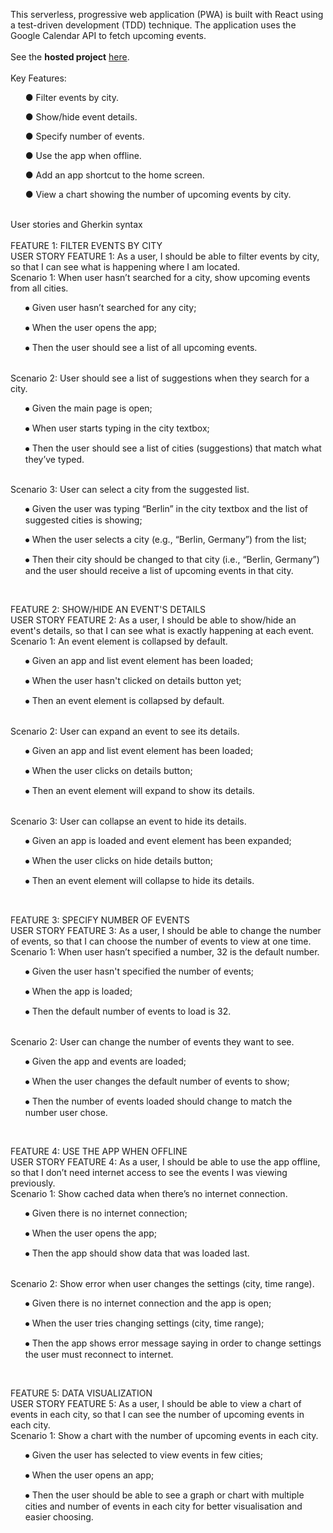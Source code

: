 This serverless, progressive web application (PWA) is built with React using a
test-driven development (TDD) technique. The application uses the Google
Calendar API to fetch upcoming events.
<br><br>
See the **hosted project** [here](https://salvia17.github.io/meet-app/).
<br><br>
Key Features:<br>

  <ul>
● Filter events by city.
  </ul>
  <ul>
● Show/hide event details.
  </ul>
  <ul>
● Specify number of events.
  </ul>
  <ul>
● Use the app when offline.
  </ul>
  <ul>
● Add an app shortcut to the home screen.
  </ul>
  <ul>
● View a chart showing the number of upcoming events by city.
  </ul>

<br>
User stories and Gherkin syntax
<br><br>
FEATURE 1: FILTER EVENTS BY CITY<br>
USER STORY FEATURE 1: As a user, I should be able to filter events by city, so that I can see what is happening where I am located.<br>
Scenario 1: When user hasn’t searched for a city, show upcoming events from all cities.

  <ul>
⦁	Given user hasn’t searched for any city;
  </ul>
  <ul>
⦁	When the user opens the app;
  </ul>
  <ul>
⦁	Then the user should see a list of all upcoming events.
  </ul>
  <br>
Scenario 2: User should see a list of suggestions when they search for a city.

  <ul>
⦁	Given the main page is open;
  </ul>
  <ul>
⦁	When user starts typing in the city textbox;
  </ul>
  <ul>
⦁	Then the user should see a list of cities (suggestions) that match what they’ve typed.
  </ul>
  <br>
Scenario 3: User can select a city from the suggested list.

  <ul>
⦁	Given the user was typing “Berlin” in the city textbox and the list of suggested cities is showing;
  </ul>
  <ul>
⦁	When the user selects a city (e.g., “Berlin, Germany”) from the list;
  </ul>
  <ul>
⦁	Then their city should be changed to that city (i.e., “Berlin, Germany”) and the user should receive a list of upcoming events in that city.
</ul>
<br>

FEATURE 2: SHOW/HIDE AN EVENT'S DETAILS<br>
USER STORY FEATURE 2: As a user, I should be able to show/hide an event's details, so that I can see what is exactly happening at each event.<br>
Scenario 1: An event element is collapsed by default.

  <ul>
⦁	Given an app and list event element has been loaded;
    </ul>
  <ul>
⦁	When the user hasn't clicked on details button yet;
  </ul>
  <ul>
⦁	Then an event element is collapsed by default.
  </ul>
  <br>
Scenario 2: User can expand an event to see its details.

  <ul>
⦁	Given an app and list event element has been loaded;
     </ul>
  <ul>
⦁	When the user clicks on details button;
     </ul>
  <ul>
⦁	Then an event element will expand to show its details.
     </ul>
  <br>
Scenario 3: User can collapse an event to hide its details.

  <ul>
⦁	Given an app is loaded and event element has been expanded;
     </ul>
  <ul>
⦁	When the user clicks on hide details button;
     </ul>
  <ul>
⦁	Then an event element will collapse to hide its details.
     </ul>
  <br>

FEATURE 3: SPECIFY NUMBER OF EVENTS<br>
USER STORY FEATURE 3: As a user, I should be able to change the number of events, so that I can choose the number of events to view at one time.<br>
Scenario 1: When user hasn’t specified a number, 32 is the default number.

  <ul>
⦁	Given the user hasn't specified the number of events;
     </ul>
  <ul>
⦁	When the app is loaded;
     </ul>
  <ul>
⦁	Then the default number of events to load is 32.
     </ul>
  <br>
Scenario 2: User can change the number of events they want to see.

  <ul>
⦁	Given the app and events are loaded;
     </ul>
  <ul>
⦁	When the user changes the default number of events to show;
     </ul>
  <ul>
⦁	Then the number of events loaded should change to match the number user chose.
     </ul>
  <br>

FEATURE 4: USE THE APP WHEN OFFLINE<br>
USER STORY FEATURE 4: As a user, I should be able to use the app offline, so that  I don’t need internet access to see the events I was viewing previously.<br>
Scenario 1: Show cached data when there’s no internet connection.

  <ul>
⦁	Given there is no internet connection;
     </ul>
  <ul>
⦁	When the user opens the app;
     </ul>
  <ul>
⦁	Then the app should show data that was loaded last.
     </ul>
  <br>
Scenario 2: Show error when user changes the settings (city, time range).

  <ul>
⦁	Given there is no internet connection and the app is open;
     </ul>
  <ul>
⦁	When the user tries changing settings (city, time range);
     </ul>
  <ul>
⦁	Then the app shows error message saying in order to change settings the user must reconnect to internet.
     </ul>
  <br>

FEATURE 5: DATA VISUALIZATION<br>
USER STORY FEATURE 5: As a user, I should be able to view a chart of events in each city, so that I can see the number of upcoming events in each city.<br>
Scenario 1: Show a chart with the number of upcoming events in each city.

  <ul>
⦁	Given the user has selected to view events in few cities;
     </ul>
  <ul>
⦁	When the user opens an app;
     </ul>
  <ul>
⦁	Then the user should be able to see a graph or chart with multiple cities and number of events in each city for better visualisation and easier choosing.
     </ul>
  
